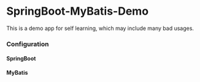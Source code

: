 # SpringBoot-MyBatis-Demo

This is a demo app for self learning, which may include many bad usages.

### Configuration

#### SpringBoot

#### MyBatis
